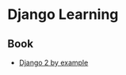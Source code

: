 # Django Learning

## Book
- [Django 2 by example](https://github.com/keer2345/django-learning/tree/master/django-2-by-example)
